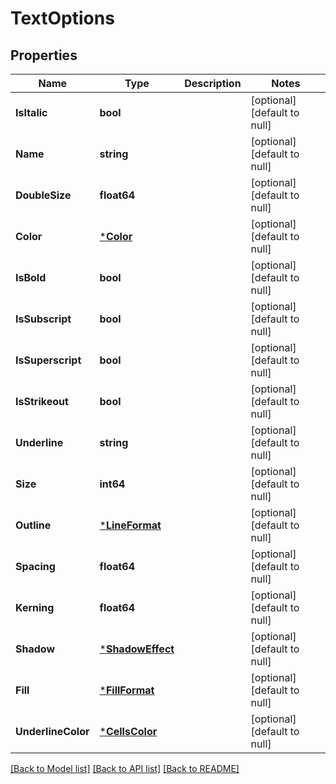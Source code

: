 # TextOptions

## Properties
Name | Type | Description | Notes
------------ | ------------- | ------------- | -------------
**IsItalic** | **bool** |  | [optional] [default to null]
**Name** | **string** |  | [optional] [default to null]
**DoubleSize** | **float64** |  | [optional] [default to null]
**Color** | [***Color**](Color.md) |  | [optional] [default to null]
**IsBold** | **bool** |  | [optional] [default to null]
**IsSubscript** | **bool** |  | [optional] [default to null]
**IsSuperscript** | **bool** |  | [optional] [default to null]
**IsStrikeout** | **bool** |  | [optional] [default to null]
**Underline** | **string** |  | [optional] [default to null]
**Size** | **int64** |  | [optional] [default to null]
**Outline** | [***LineFormat**](LineFormat.md) |  | [optional] [default to null]
**Spacing** | **float64** |  | [optional] [default to null]
**Kerning** | **float64** |  | [optional] [default to null]
**Shadow** | [***ShadowEffect**](ShadowEffect.md) |  | [optional] [default to null]
**Fill** | [***FillFormat**](FillFormat.md) |  | [optional] [default to null]
**UnderlineColor** | [***CellsColor**](CellsColor.md) |  | [optional] [default to null]

[[Back to Model list]](../README.md#documentation-for-models) [[Back to API list]](../README.md#documentation-for-api-endpoints) [[Back to README]](../README.md)


